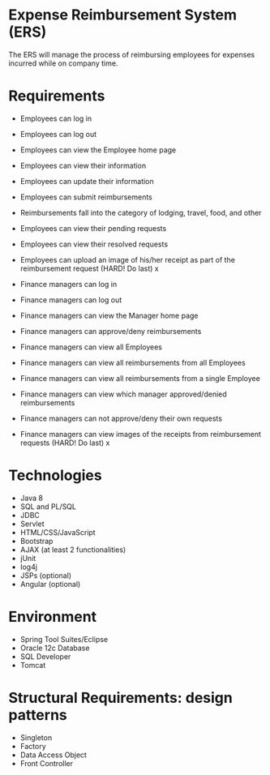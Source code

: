Expense Reimbursement System (ERS)
==============================================================================================
The ERS will manage the process of reimbursing employees for expenses incurred while on company time. 
	
Requirements
==============================================================================================
- Employees can log in 
- Employees can log out 
- Employees can view the Employee home page 
- Employees can view their information
- Employees can update their information 
- Employees can submit reimbursements
- Reimbursements fall into the category of lodging, travel, food, and other
- Employees can view their pending requests 
- Employees can view their resolved requests 
- Employees can upload an image of his/her receipt as part of the reimbursement request (HARD! Do last) x

- Finance managers can log in
- Finance managers can log out 
- Finance managers can view the Manager home page 
- Finance managers can approve/deny reimbursements
- Finance managers can view all Employees 
- Finance managers can view all reimbursements from all Employees
- Finance managers can view all reimbursements from a single Employee 
- Finance managers can view which manager approved/denied reimbursements 
- Finance managers can not approve/deny their own requests 
- Finance managers can view images of the receipts from reimbursement requests (HARD! Do last) x
	
Technologies
==============================================================================================
- Java 8
- SQL and PL/SQL
- JDBC
- Servlet
- HTML/CSS/JavaScript
- Bootstrap
- AJAX (at least 2 functionalities)
- jUnit
- log4j
- JSPs (optional)
- Angular (optional)
	
Environment
==============================================================================================
- Spring Tool Suites/Eclipse
- Oracle 12c Database
- SQL Developer
- Tomcat 
	
Structural Requirements: design patterns
==============================================================================================
- Singleton
- Factory
- Data Access Object
- Front Controller   